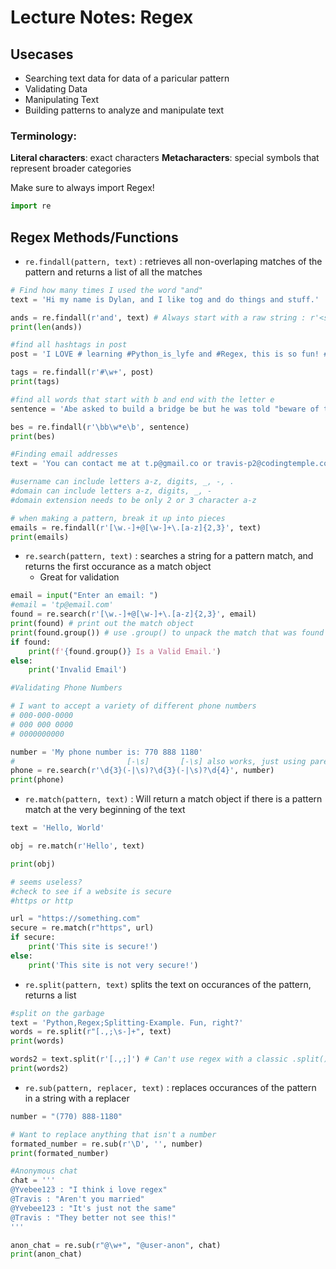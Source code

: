 
# Lecture Notes: Regex

## Usecases
- Searching text data for data of a paricular pattern
- Validating Data
- Manipulating Text
- Building patterns to analyze and manipulate text

### Terminology:
**Literal characters**: exact characters
**Metacharacters**: special symbols that represent broader categories

Make sure to always import Regex!
```python
import re
```

## Regex Methods/Functions

- `re.findall(pattern, text)` : retrieves all non-overlaping matches of the pattern and returns a list of all the matches

```python
# Find how many times I used the word "and"
text = 'Hi my name is Dylan, and I like tog and do things and stuff.'

ands = re.findall(r'and', text) # Always start with a raw string : r'<string>' to construct a regex pattern
print(len(ands))

#find all hashtags in post
post = 'I LOVE # learning #Python_is_lyfe and #Regex, this is so fun! #Coder'

tags = re.findall(r'#\w+', post)
print(tags)

#find all words that start with b and end with the letter e
sentence = 'Abe asked to build a bridge be but he was told "beware of the beehives!".'

bes = re.findall(r'\bb\w*e\b', sentence)
print(bes)

#Finding email addresses
text = 'You can contact me at t.p@gmail.co or travis-p2@codingtemple.com, traviscpeck@email.com'

#username can include letters a-z, digits, _, -, .
#domain can include letters a-z, digits, _, - 
#domain extension needs to be only 2 or 3 character a-z

# when making a pattern, break it up into pieces
emails = re.findall(r'[\w.-]+@[\w-]+\.[a-z]{2,3}', text)
print(emails)
```

- `re.search(pattern, text)` : searches a string for a pattern match, and returns the first occurance as a match object
    - Great for validation
```python
email = input("Enter an email: ")
#email = 'tp@email.com'
found = re.search(r'[\w.-]+@[\w-]+\.[a-z]{2,3}', email)
print(found) # print out the match object
print(found.group()) # use .group() to unpack the match that was found
if found:
    print(f'{found.group()} Is a Valid Email.')
else:
    print('Invalid Email')

#Validating Phone Numbers

# I want to accept a variety of different phone numbers
# 000-000-0000
# 000 000 0000
# 0000000000

number = 'My phone number is: 770 888 1180'
#                         [-\s]       [-\s] also works, just using parens to be different
phone = re.search(r'\d{3}(-|\s)?\d{3}(-|\s)?\d{4}', number)
print(phone)
```

- `re.match(pattern, text)` : Will return a match object if there is a pattern match at the very beginning of the text

```python
text = 'Hello, World'

obj = re.match(r'Hello', text)

print(obj)

# seems useless?
#check to see if a website is secure
#https or http

url = "https://something.com"
secure = re.match(r"https", url)
if secure:
    print('This site is secure!')
else:
    print('This site is not very secure!')
```

- `re.split(pattern, text)` splits the text on occurances of the pattern, returns a list

```python
#split on the garbage
text = 'Python,Regex;Splitting-Example. Fun, right?'
words = re.split(r"[.,;\s-]+", text)
print(words)

words2 = text.split(r'[.,;]') # Can't use regex with a classic .split() method
print(words2)
```

- `re.sub(pattern, replacer, text)` : replaces occurances of the pattern in a string with a replacer

```python
number = "(770) 888-1180"

# Want to replace anything that isn't a number
formated_number = re.sub(r'\D', '', number)
print(formated_number)

#Anonymous chat
chat = '''
@Yvebee123 : "I think i love regex"
@Travis : "Aren't you married"
@Yvebee123 : "It's just not the same"
@Travis : "They better not see this!"
'''

anon_chat = re.sub(r"@\w+", "@user-anon", chat)
print(anon_chat)
```

